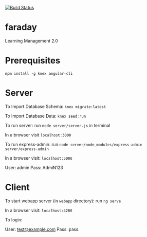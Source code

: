 [![Build Status](https://travis-ci.org/faraday-effect/faraday.svg?branch=develop)](https://travis-ci.org/faraday-effect/faraday)

# faraday
Learning Management 2.0

# Prerequisites
`npm install -g knex angular-cli`

# Server

To Import Database Schema:
`knex migrate:latest`

To Import Database Data:
`knex seed:run`

To run server:
run `node server/server.js` in terminal

In a browser visit `localhost:3000`


To run express-admin:
run `node server/node_modules/express-admin server/express-admin`

In a browser visit: `localhost:5000`

User: admin
Pass: AdmiN123

# Client

To start webapp server (in `webapp` directory):
run `ng serve`

In a browser visit: `localhost:4200`

To login:

User: test@example.com
Pass: pass
